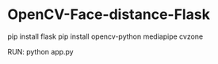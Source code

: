 # OpenCV-Face-distance-Flask

pip install flask
pip install opencv-python mediapipe cvzone

RUN:
python app.py

